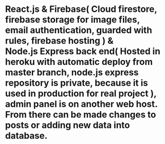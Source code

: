 # React.js & Firebase( Cloud firestore, firebase storage for image files, email authentication, guarded with rules, firebase hosting ) &<br /> Node.js Express back end( Hosted in heroku with automatic deploy from master branch, node.js express repository is private, because it is used in production for real project ), admin panel is on another web host.<br /> From there can be made changes to posts or adding new data into database.
